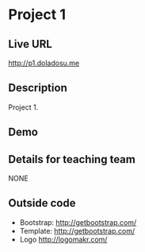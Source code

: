 # Project 1

## Live URL
<http://p1.doladosu.me>

## Description
Project 1.

## Demo
<TBD>

## Details for teaching team
NONE

## Outside code
* Bootstrap: http://getbootstrap.com/
* Template: http://getbootstrap.com/
* Logo http://logomakr.com/
